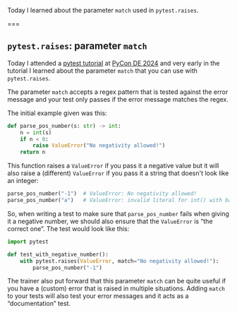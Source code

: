Today I learned about the parameter `match` used in `pytest.raises`.

===


## `pytest.raises`: parameter `match`

Today I attended a [pytest tutorial](https://pretalx.com/pyconde-pydata-2024/talk/DSFWRC/) at [PyCon DE 2024](https://2024.pycon.de) and very early in the tutorial I learned about the parameter `match` that you can use with `pytest.raises`.

The parameter `match` accepts a regex pattern that is tested against the error message and your test only passes if the error message matches the regex.

The initial example given was this:

```py
def parse_pos_number(s: str) -> int:
    n = int(s)
    if n < 0:
        raise ValueError("No negativity allowed!")
    return n
```

This function raises a `ValueError` if you pass it a negative value but it will also raise a (different) `ValueError` if you pass it a string that doesn't look like an integer:

```py
parse_pos_number("-1")  # ValueError: No negativity allowed!
parse_pos_number("a")   # ValueError: invalid literal for int() with base 10: 'a'
```

So, when writing a test to make sure that `parse_pos_number` fails when giving it a negative number, we should also ensure that the `ValueError` is “the correct one”.
The test would look like this:

```py
import pytest

def test_with_negative_number():
    with pytest.raises(ValueError, match="No negativity allowed!"):
        parse_pos_number("-1")
```

The trainer also put forward that this parameter `match` can be quite useful if you have a (custom) error that is raised in multiple situations.
Adding `match` to your tests will also test your error messages and it acts as a “documentation” test.
